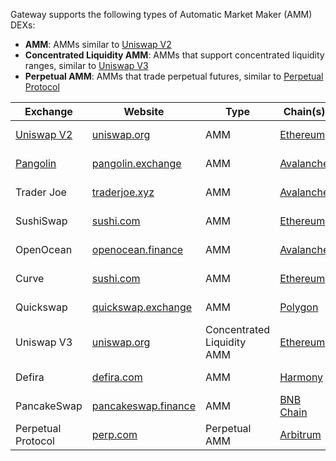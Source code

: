 Gateway supports the following types of Automatic Market Maker (AMM) DEXs:

- **AMM**: AMMs similar to [Uniswap V2](https://docs.uniswap.org/protocol/V2/introduction)
- **Concentrated Liquidity AMM**: AMMs that support concentrated liquidity ranges, similar to [Uniswap V3](https://docs.uniswap.org/protocol/introduction)
- **Perpetual AMM**: AMMs that trade perpetual futures, similar to [Perpetual Protocol](https://docs.perp.fi/)

| Exchange   | Website   | Type    | Chain(s)  | Developer | Status  |
| ---------- | --------- | --------| --------- | --------- | ------- |
| [Uniswap V2](./uniswap/)  | [uniswap.org](https://uniswap.org/) | AMM | [Ethereum](/gateway/chains/ethereum) | CoinAlpha | Released in [v1.4.0](/release-notes/1.4.0/) |
| [Pangolin](./pangolin/)| [pangolin.exchange](https://pangolin.exchange/) | AMM | [Avalanche](/gateway/chains/ethereum#avalanche) | CoinAlpha | Released in [v1.4.0](/release-notes/1.4.0/) |
| Trader Joe | [traderjoe.xyz](https://traderjoe.xyz/) | AMM | [Avalanche](/gateway/chains/avalanche) | Hummingbot Foundation | Merged into [development](https://github.com/hummingbot/hummingbot/tree/development) |
| SushiSwap | [sushi.com](https://sushi.com/) | AMM | [Ethereum](/gateway/chains/ethereum) | [james-hummingbot](https://github.com/james-hummingbot) | Merged into [development](https://github.com/hummingbot/hummingbot/tree/development) |
| OpenOcean | [openocean.finance](https://openocean.finance/) | AMM | [Avalanche](/gateway/chains/avalanche) | [kanghoulin](https://github.com/kanghoulin) | [Open pull request](https://github.com/hummingbot/hummingbot/pull/5271) |
| Curve | [sushi.com](https://sushi.com/) | AMM | [Ethereum](/gateway/chains/ethereum) | [james-hummingbot](https://github.com/james-hummingbot) | [Open pull request](https://github.com/hummingbot/hummingbot/pull/5334) |
| Quickswap | [quickswap.exchange](https://quickswap.exchange/) | AMM | [Polygon](/gateway/chains/ethereum#polygon) | [james-hummingbot](https://github.com/james-hummingbot) | [Open pull request](https://github.com/hummingbot/hummingbot/pull/5378) |
| Uniswap V3 | [uniswap.org](https://uniswap.org/) | Concentrated Liquidity AMM | [Ethereum](/gateway/chains/ethereum) | CoinAlpha | [Open pull request](https://github.com/hummingbot/hummingbot/pull/5388) |
| Defira | [defira.com](https://defira.com/) | AMM | [Harmony](/gateway/chains/ethereum#harmony) | [NavneethJayendran](https://github.com/NavneethJayendran) | [Open pull request](https://github.com/hummingbot/hummingbot/pull/5422) |
| PancakeSwap | [pancakeswap.finance](https://pancakeswap.finance/) | AMM | [BNB Chain](/gateway/chains/ethereum#bnb-chain) | Hummingbot Foundation | [In progress](https://github.com/hummingbot/hummingbot/pull/5436) |
| Perpetual Protocol | [perp.com](https://perp.com/) | Perpetual AMM | [Arbitrum](/gateway/chains/ethereum#arbitrum) | CoinAlpha| In progress |
